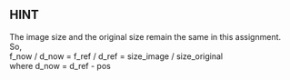 HINT
------------
The image size and the original size remain the same in this assignment.   
So,   
f_now / d_now = f_ref / d_ref = size_image / size_original    
where d_now = d_ref - pos

